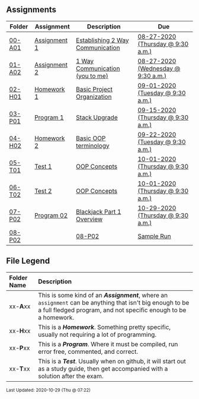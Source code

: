 ## Assignments
| Folder | Assignment | Description | Due|
 | ------------|------------|------------|------------|
 | [00-A01](https://github.com/rugbyprof/2143-Object-Oriented-Programming/tree/master/Assignments/00-A01) | [ Assignment 1 ](https://github.com/rugbyprof/2143-Object-Oriented-Programming/tree/master/Assignments/00-A01) | [ Establishing 2 Way Communication](https://github.com/rugbyprof/2143-Object-Oriented-Programming/tree/master/Assignments/00-A01) | [08-27-2020 (Thursday @ 9:30 a.m.)](https://github.com/rugbyprof/2143-Object-Oriented-Programming/tree/master/Assignments/00-A01) |
 | [01-A02](https://github.com/rugbyprof/2143-Object-Oriented-Programming/tree/master/Assignments/01-A02) | [ Assignment 2 ](https://github.com/rugbyprof/2143-Object-Oriented-Programming/tree/master/Assignments/01-A02) | [ 1 Way Communication (you to me)](https://github.com/rugbyprof/2143-Object-Oriented-Programming/tree/master/Assignments/01-A02) | [08-27-2020 (Wednesday @ 9:30 a.m.)](https://github.com/rugbyprof/2143-Object-Oriented-Programming/tree/master/Assignments/01-A02) |
 | [02-H01](https://github.com/rugbyprof/2143-Object-Oriented-Programming/tree/master/Assignments/02-H01) | [ Homework 1 ](https://github.com/rugbyprof/2143-Object-Oriented-Programming/tree/master/Assignments/02-H01) | [ Basic Project Organization](https://github.com/rugbyprof/2143-Object-Oriented-Programming/tree/master/Assignments/02-H01) | [09-01-2020 (Tuesday @ 9:30 a.m.)](https://github.com/rugbyprof/2143-Object-Oriented-Programming/tree/master/Assignments/02-H01) |
 | [03-P01](https://github.com/rugbyprof/2143-Object-Oriented-Programming/tree/master/Assignments/03-P01) | [ Program 1 ](https://github.com/rugbyprof/2143-Object-Oriented-Programming/tree/master/Assignments/03-P01) | [ Stack Upgrade](https://github.com/rugbyprof/2143-Object-Oriented-Programming/tree/master/Assignments/03-P01) | [09-15-2020 (Thursday @ 9:30 a.m.)](https://github.com/rugbyprof/2143-Object-Oriented-Programming/tree/master/Assignments/03-P01) |
 | [04-H02](https://github.com/rugbyprof/2143-Object-Oriented-Programming/tree/master/Assignments/04-H02) | [ Homework 2 ](https://github.com/rugbyprof/2143-Object-Oriented-Programming/tree/master/Assignments/04-H02) | [ Basic OOP terminology](https://github.com/rugbyprof/2143-Object-Oriented-Programming/tree/master/Assignments/04-H02) | [09-22-2020 (Tuesday @ 9:30 a.m.)](https://github.com/rugbyprof/2143-Object-Oriented-Programming/tree/master/Assignments/04-H02) |
 | [05-T01](https://github.com/rugbyprof/2143-Object-Oriented-Programming/tree/master/Assignments/05-T01) | [ Test 1 ](https://github.com/rugbyprof/2143-Object-Oriented-Programming/tree/master/Assignments/05-T01) | [ OOP Concepts](https://github.com/rugbyprof/2143-Object-Oriented-Programming/tree/master/Assignments/05-T01) | [10-01-2020 (Thursday @ 9:30 a.m.)](https://github.com/rugbyprof/2143-Object-Oriented-Programming/tree/master/Assignments/05-T01) |
 | [06-T02](https://github.com/rugbyprof/2143-Object-Oriented-Programming/tree/master/Assignments/06-T02) | [ Test 2 ](https://github.com/rugbyprof/2143-Object-Oriented-Programming/tree/master/Assignments/06-T02) | [ OOP Concepts](https://github.com/rugbyprof/2143-Object-Oriented-Programming/tree/master/Assignments/06-T02) | [10-01-2020 (Thursday @ 9:30 a.m.)](https://github.com/rugbyprof/2143-Object-Oriented-Programming/tree/master/Assignments/06-T02) |
 | [07-P02](https://github.com/rugbyprof/2143-Object-Oriented-Programming/tree/master/Assignments/07-P02) | [ Program 02 ](https://github.com/rugbyprof/2143-Object-Oriented-Programming/tree/master/Assignments/07-P02) | [ Blackjack Part 1 Overview](https://github.com/rugbyprof/2143-Object-Oriented-Programming/tree/master/Assignments/07-P02) | [10-29-2020 (Thursday @ 9:30 a.m.)](https://github.com/rugbyprof/2143-Object-Oriented-Programming/tree/master/Assignments/07-P02) |
 | [08-P02](https://github.com/rugbyprof/2143-Object-Oriented-Programming/tree/master/Assignments/08-P02) | [](https://github.com/rugbyprof/2143-Object-Oriented-Programming/tree/master/Assignments/08-P02) | [08-P02](https://github.com/rugbyprof/2143-Object-Oriented-Programming/tree/master/Assignments/08-P02) | [ Sample Run](https://github.com/rugbyprof/2143-Object-Oriented-Programming/tree/master/Assignments/08-P02) | [N/A](https://github.com/rugbyprof/2143-Object-Oriented-Programming/tree/master/Assignments/08-P02) |
 
    
## File Legend

| Folder Name | Description |
|:-----------|:-------------|
|xx-**A**xx | This is some kind of an ***Assignment***, where an `assignment` can be anything that isn't big enough to be a full fledged program, and not specific enough to be a homework. |
|xx-**H**xx | This is a ***Homework***. Something pretty specific, usually not requiring a lot of programming. |
|xx-**P**xx | This is a ***Program***. Where it must be compiled, run error free, commented, and correct. |
|xx-**T**xx | This is a ***Test***. Usually when on github, it will start out as a study guide, then get accompanied with a solution after the exam. |

    
<sup>Last Updated: 2020-10-29 (Thu @ 07:22)</sup>